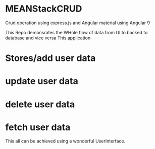 # MEANStackCRUD
Crud operation using express.js and Angular material using Angular 9

This Repo demonsrates the WHole flow of data from UI to backed to database and vice versa
This application

# Stores/add user data
# update user data
# delete user data
# fetch user data

This all can be achieved using a wonderful UserInterface.
